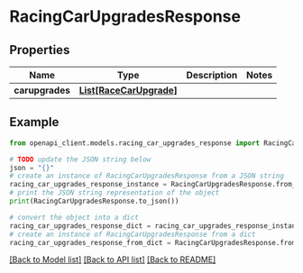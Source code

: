# RacingCarUpgradesResponse


## Properties

Name | Type | Description | Notes
------------ | ------------- | ------------- | -------------
**carupgrades** | [**List[RaceCarUpgrade]**](RaceCarUpgrade.md) |  | 

## Example

```python
from openapi_client.models.racing_car_upgrades_response import RacingCarUpgradesResponse

# TODO update the JSON string below
json = "{}"
# create an instance of RacingCarUpgradesResponse from a JSON string
racing_car_upgrades_response_instance = RacingCarUpgradesResponse.from_json(json)
# print the JSON string representation of the object
print(RacingCarUpgradesResponse.to_json())

# convert the object into a dict
racing_car_upgrades_response_dict = racing_car_upgrades_response_instance.to_dict()
# create an instance of RacingCarUpgradesResponse from a dict
racing_car_upgrades_response_from_dict = RacingCarUpgradesResponse.from_dict(racing_car_upgrades_response_dict)
```
[[Back to Model list]](../README.md#documentation-for-models) [[Back to API list]](../README.md#documentation-for-api-endpoints) [[Back to README]](../README.md)


